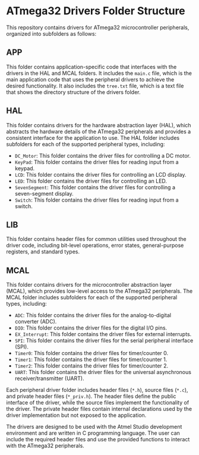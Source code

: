 # ATmega32 Drivers Folder Structure

This repository contains drivers for ATmega32 microcontroller peripherals, organized into subfolders as follows:

## APP 

This folder contains application-specific code that interfaces with the drivers in the HAL and MCAL folders. It includes the `main.c` file, which is the main application code that uses the peripheral drivers to achieve the desired functionality. It also includes the `tree.txt` file, which is a text file that shows the directory structure of the drivers folder.

## HAL 

This folder contains drivers for the hardware abstraction layer (HAL), which abstracts the hardware details of the ATmega32 peripherals and provides a consistent interface for the application to use. The HAL folder includes subfolders for each of the supported peripheral types, including:

- `DC_Motor`: This folder contains the driver files for controlling a DC motor.
- `KeyPad`: This folder contains the driver files for reading input from a keypad.
- `LCD`: This folder contains the driver files for controlling an LCD display.
- `LED`: This folder contains the driver files for controlling an LED.
- `SevenSegment`: This folder contains the driver files for controlling a seven-segment display.
- `Switch`: This folder contains the driver files for reading input from a switch.

## LIB 

This folder contains header files for common utilities used throughout the driver code, including bit-level operations, error states, general-purpose registers, and standard types.

## MCAL 

This folder contains drivers for the microcontroller abstraction layer (MCAL), which provides low-level access to the ATmega32 peripherals. The MCAL folder includes subfolders for each of the supported peripheral types, including:

- `ADC`: This folder contains the driver files for the analog-to-digital converter (ADC).
- `DIO`: This folder contains the driver files for the digital I/O pins.
- `EX_Interrupt`: This folder contains the driver files for external interrupts.
- `SPI`: This folder contains the driver files for the serial peripheral interface (SPI).
- `Timer0`: This folder contains the driver files for timer/counter 0.
- `Timer1`: This folder contains the driver files for timer/counter 1.
- `Timer2`: This folder contains the driver files for timer/counter 2.
- `UART`: This folder contains the driver files for the universal asynchronous receiver/transmitter (UART).

Each peripheral driver folder includes header files (`*.h`), source files (`*.c`), and private header files (`*_priv.h`). The header files define the public interface of the driver, while the source files implement the functionality of the driver. The private header files contain internal declarations used by the driver implementation but not exposed to the application.

The drivers are designed to be used with the Atmel Studio development environment and are written in C programming language. The user can include the required header files and use the provided functions to interact with the ATmega32 peripherals.
